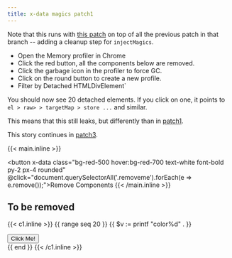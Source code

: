 ```yaml
---
title: x-data magics patch1
---
```


Note that this runs with [this patch](https://github.com/bep/alpine/commit/6c14dfc245d063382d80dfd5518bb8ad07edf017) on top of all the previous patch in that branch -- adding a cleanup step for `injectMagics`.

* Open the Memory profiler in Chrome
* Click the red button, all the components below are removed.
* Click the garbage icon in the profiler to force GC.
* Click on the round button to create a new profile.
* Filter by  Detached HTMLDivElement`

You should now see 20 detached elements. If you click on one, it points to `el > raw> > targetMap > store ...` and similar.

This means that this still leaks, but differently than in [patch1](../patch1).

This story continues in [patch3](../patch3).


{{< main.inline >}}
<script>
    document.addEventListener('alpine:init', () => {
        Alpine.store('mystore', {
            on: false,
 
            toggle() {
                this.on = ! this.on
            }
        })
    })
</script>

 <button x-data class="bg-red-500 hover:bg-red-700 text-white font-bold py-2 px-4 rounded" @click="document.querySelectorAll('.removeme').forEach(e => e.remove());">Remove Components</button>
{{< /main.inline >}}

## To be removed

{{< c1.inline >}}
{{ range seq 20 }}
{{ $v := printf "color%d" . }}
<div class="removeme mb-4" x-data="{ counter: 1 }" x-init="$watch('$store.mystore.on', () => counter++ )">
  <span x-text="counter"></span>
  <button class="bg-blue-500 hover:bg-blue-700 text-white font-bold py-2 px-2 rounded" @click="$store.mystore.toggle()" >Click Me!</button>
</div>
{{ end }}
{{< /c1.inline >}}

